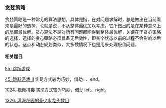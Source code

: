 ### 贪婪策略

贪婪策略是一种常见的算法思想，具体是指，在对问题求解时，总是做出在当前看来是最好的选择。也就是说，不从整体最优加以考虑，它所做出的是在某种意义上的局部最优解。贪心算法不是对所有问题都能得到整体最优解，关键在于贪心策略的选择，选择的贪心策略必须具备无后效性，即某个状态以前的过程不会影响以后的状态。这点和动态规划类似，大多数情况下也是用来处理极值问题。



#### 相关题目

[55. 跳跃游戏](https://leetcode-cn.com/problems/jump-game/)

[45. 跳跃游戏 II](https://leetcode-cn.com/problems/jump-game-ii/) 实现方式较为巧妙，借助 i 、end。 

[1024. 视频拼接](https://leetcode-cn.com/problems/video-stitching/) 实现方式较为巧妙，借助 left、right。

[1326. 灌溉花园的最少水龙头数目](https://leetcode-cn.com/problems/minimum-number-of-taps-to-open-to-water-a-garden/)

